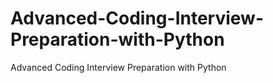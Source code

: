 # Advanced-Coding-Interview-Preparation-with-Python
Advanced Coding Interview Preparation with Python
